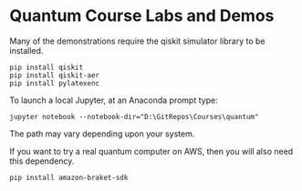 # Quantum Course Labs and Demos

Many of the demonstrations require the qiskit simulator library to be installed.

```
pip install qiskit
pip install qiskit-aer
pip install pylatexenc

```

To launch a local Jupyter, at an Anaconda prompt type:

```
jupyter notebook --notebook-dir="D:\GitRepos\Courses\quantum"
```

The path may vary depending upon your system.

If you want to try a real quantum computer on AWS, then you will also need this dependency.

```
pip install amazon-braket-sdk
```

